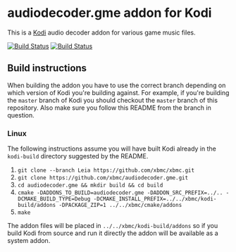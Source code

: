 # audiodecoder.gme addon for Kodi

This is a [Kodi](http://kodi.tv) audio decoder addon for various game music files.

[![Build Status](https://travis-ci.org/xbmc/audiodecoder.gme.svg?branch=master)](https://travis-ci.org/xbmc/audiodecoder.gme)
[![Build Status](https://dev.azure.com/teamkodi/binary-addons/_apis/build/status/xbmc.audiodecoder.gme?branchName=Leia)](https://dev.azure.com/teamkodi/binary-addons/_build/latest?definitionId=5&branchName=Leia)
<!--- [![Build Status](https://ci.appveyor.com/api/projects/status/github/xbmc/audiodecoder.gme?svg=true)](https://ci.appveyor.com/project/xbmc/audiodecoder-gme) -->

## Build instructions

When building the addon you have to use the correct branch depending on which version of Kodi you're building against. 
For example, if you're building the `master` branch of Kodi you should checkout the `master` branch of this repository. 
Also make sure you follow this README from the branch in question.

### Linux

The following instructions assume you will have built Kodi already in the `kodi-build` directory 
suggested by the README.

1. `git clone --branch Leia https://github.com/xbmc/xbmc.git`
2. `git clone https://github.com/xbmc/audiodecoder.gme.git`
3. `cd audiodecoder.gme && mkdir build && cd build`
4. `cmake -DADDONS_TO_BUILD=audiodecoder.gme -DADDON_SRC_PREFIX=../.. -DCMAKE_BUILD_TYPE=Debug -DCMAKE_INSTALL_PREFIX=../../xbmc/kodi-build/addons -DPACKAGE_ZIP=1 ../../xbmc/cmake/addons`
5. `make`

The addon files will be placed in `../../xbmc/kodi-build/addons` so if you build Kodi from source and run it directly 
the addon will be available as a system addon.
